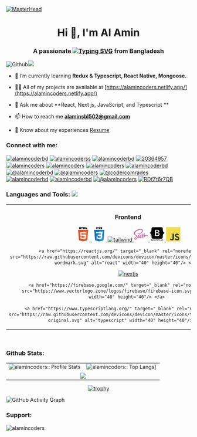 [![MasterHead](https://i.ibb.co/zr7Tc1w/Untitled-design.png)](https://alamincoders.netlify.app/)

<h1 align="center">Hi 👋, I'm Al Amin</h1>
<h3 align="center">A passionate <a href="https://git.io/typing-svg"><img src="https://readme-typing-svg.herokuapp.com?font=Fira+Code&weight=600&pause=1000&color=0078C2&center=true&vCenter=true&width=300&height=30&lines=Frontend+Web+Developer;Jr.+MERN+Stack+Developer;React++JS+Developer" alt="Typing SVG" /></a> from Bangladesh</h3>

![Github](https://img.shields.io/github/followers/alamincoders?label=Follow&style=social)![](https://komarev.com/ghpvc/?username=alamincoders&color=0078C2)

<!-- <p align="left"> <a href="https://twitter.com/alamincoderss" target="blank"><img src="https://img.shields.io/twitter/follow/alamincoderss?logo=twitter&style=for-the-badge" alt="alamincoders" /></a> </p>
  -->

- 🌱 I’m currently learning **Redux & Typescript, React Native, Mongoose.**

- 👨‍💻 All of my projects are available at [https://alamincoders.netlify.app/](https://alamincoders.netlify.app/)

- 💬 Ask me about **React, Next js, JavaScript, and Typescript **

- 📫 How to reach me **alaminsbl502@gmail.com**

- 📄 Know about my experiences [Resume](https://drive.google.com/file/d/1s7AqTOpYQjWe_9kZ98ua1BHla-7L3plK/view?usp=sharing)


<!-- contact section  -->
<h3 align="left">Connect with me:</h3>
<p align="left">
<a href="https://codepen.io/alamincoderbd" target="blank"><img align="center" src="https://raw.githubusercontent.com/rahuldkjain/github-profile-readme-generator/master/src/images/icons/Social/codepen.svg" alt="alamincoderbd" height="30" width="40" /></a>
<a href="https://twitter.com/alamincoderss" target="blank"><img align="center" src="https://raw.githubusercontent.com/rahuldkjain/github-profile-readme-generator/master/src/images/icons/Social/twitter.svg" alt="alamincoderss" height="30" width="40" /></a>
<a href="https://linkedin.com/in/alamincoderbd" target="blank"><img align="center" src="https://raw.githubusercontent.com/rahuldkjain/github-profile-readme-generator/master/src/images/icons/Social/linked-in-alt.svg" alt="alamincoderbd" height="30" width="40" /></a>
<a href="https://stackoverflow.com/users/20364957" target="blank"><img align="center" src="https://raw.githubusercontent.com/rahuldkjain/github-profile-readme-generator/master/src/images/icons/Social/stack-overflow.svg" alt="20364957" height="30" width="40" /></a>
<a href="https://codesandbox.com/alamincoders" target="blank"><img align="center" src="https://raw.githubusercontent.com/rahuldkjain/github-profile-readme-generator/master/src/images/icons/Social/codesandbox.svg" alt="alamincoders" height="30" width="40" /></a>
<a href="https://fb.com/alamincoders" target="blank"><img align="center" src="https://raw.githubusercontent.com/rahuldkjain/github-profile-readme-generator/master/src/images/icons/Social/facebook.svg" alt="alamincoders" height="30" width="40" /></a>
<a href="https://instagram.com/alamincoders" target="blank"><img align="center" src="https://raw.githubusercontent.com/rahuldkjain/github-profile-readme-generator/master/src/images/icons/Social/instagram.svg" alt="alamincoders" height="30" width="40" /></a>
<a href="https://dribbble.com/alamincoderbd" target="blank"><img align="center" src="https://raw.githubusercontent.com/rahuldkjain/github-profile-readme-generator/master/src/images/icons/Social/dribbble.svg" alt="alamincoderbd" height="30" width="40" /></a>
<a href="https://hashnode.com/@alamincoderbd" target="blank"><img align="center" src="https://raw.githubusercontent.com/rahuldkjain/github-profile-readme-generator/master/src/images/icons/Social/hashnode.svg" alt="@alamincoderbd" height="30" width="40" /></a>
<a href="https://medium.com/@alamincoders" target="blank"><img align="center" src="https://raw.githubusercontent.com/rahuldkjain/github-profile-readme-generator/master/src/images/icons/Social/medium.svg" alt="@alamincoders" height="30" width="40" /></a>
<a href="https://www.youtube.com/@codercomrades" target="blank"><img align="center" src="https://raw.githubusercontent.com/rahuldkjain/github-profile-readme-generator/master/src/images/icons/Social/youtube.svg" alt="@codercomrades" height="30" width="40" /></a>
<a href="https://www.hackerrank.com/alamincoderbd" target="blank"><img align="center" src="https://raw.githubusercontent.com/rahuldkjain/github-profile-readme-generator/master/src/images/icons/Social/hackerrank.svg" alt="alamincoderbd" height="30" width="40" /></a>
<a href="https://www.leetcode.com/alamincoderbd" target="blank"><img align="center" src="https://raw.githubusercontent.com/rahuldkjain/github-profile-readme-generator/master/src/images/icons/Social/leet-code.svg" alt="alamincoderbd" height="30" width="40" /></a>
<a href="https://www.hackerearth.com/@alamincoders" target="blank"><img align="center" src="https://raw.githubusercontent.com/rahuldkjain/github-profile-readme-generator/master/src/images/icons/Social/hackerearth.svg" alt="@alamincoders" height="30" width="40" /></a>
<a href="https://discord.gg/RDfZt6r7QB" target="blank"><img align="center" src="https://raw.githubusercontent.com/rahuldkjain/github-profile-readme-generator/master/src/images/icons/Social/discord.svg" alt="RDfZt6r7QB" height="30" width="40" /></a>
</p>


<!--  language and table -->
<h3 align="left">Languages and Tools: <img src = "https://media2.giphy.com/media/QssGEmpkyEOhBCb7e1/giphy.gif?cid=ecf05e47a0n3gi1bfqntqmob8g9aid1oyj2wr3ds3mg700bl&rid=giphy.gif" width ="32"></h3>

<table align="center"><tr><td valign="top" width="33%">
<h3 align="center">Frontend</h3>
<div align="center">  
     <a href="https://www.w3.org/html/" target="_blank" rel="noreferrer"> <img src="https://raw.githubusercontent.com/devicons/devicon/master/icons/html5/html5-original-wordmark.svg" alt="html5" width="40" height="40"/> </a> 
     <a href="https://www.w3schools.com/css/" target="_blank" rel="noreferrer"> <img src="https://raw.githubusercontent.com/devicons/devicon/master/icons/css3/css3-original-wordmark.svg" alt="css3" width="40" height="40"/> </a>  
    <a href="https://tailwindcss.com/" target="_blank" rel="noreferrer"> <img src="https://www.vectorlogo.zone/logos/tailwindcss/tailwindcss-icon.svg" alt="tailwind" width="40" height="40"/> </a> 
     <a href="https://sass-lang.com" target="_blank" rel="noreferrer"> <img src="https://raw.githubusercontent.com/devicons/devicon/master/icons/sass/sass-original.svg" alt="sass" width="40" height="40"/> </a>    
   <a href="https://getbootstrap.com" target="_blank" rel="noreferrer"> <img src="https://raw.githubusercontent.com/devicons/devicon/master/icons/bootstrap/bootstrap-plain-wordmark.svg" alt="bootstrap" width="40" height="40"/> </a> 
     <a href="https://developer.mozilla.org/en-US/docs/Web/JavaScript" target="_blank" rel="noreferrer"> <img src="https://raw.githubusercontent.com/devicons/devicon/master/icons/javascript/javascript-original.svg" alt="javascript" width="40" height="40"/> </a>  
    
     <a href="https://reactjs.org/" target="_blank" rel="noreferrer"> <img src="https://raw.githubusercontent.com/devicons/devicon/master/icons/react/react-original-wordmark.svg" alt="react" width="40" height="40"/> </a> 
  <a href="https://nextjs.org/" target="_blank" rel="noreferrer"> <img src="https://cdn.worldvectorlogo.com/logos/nextjs-2.svg" alt="nextjs" width="40" height="40"/> </a>
   
     <a href="https://firebase.google.com/" target="_blank" rel="noreferrer"> <img src="https://www.vectorlogo.zone/logos/firebase/firebase-icon.svg" alt="firebase" width="40" height="40"/> </a> 
  
     <a href="https://www.typescriptlang.org/" target="_blank" rel="noreferrer"> <img src="https://raw.githubusercontent.com/devicons/devicon/master/icons/typescript/typescript-original.svg" alt="typescript" width="40" height="40"/> </a> 
</div>

</td><td valign="top" width="33%">
<h3 align="center">Backend</h3> 
<div align="center">  
     <a href="https://www.mongodb.com/" target="_blank" rel="noreferrer"> <img src="https://raw.githubusercontent.com/devicons/devicon/master/icons/mongodb/mongodb-original-wordmark.svg" alt="mongodb" width="40" height="40"/> </a>
     <a href="https://nodejs.org" target="_blank" rel="noreferrer"> <img src="https://raw.githubusercontent.com/devicons/devicon/master/icons/nodejs/nodejs-original-wordmark.svg" alt="nodejs" width="40" height="40"/> </a> 
     <a href="https://nextjs.org/" target="_blank" rel="noreferrer"> <img src="https://cdn.worldvectorlogo.com/logos/nextjs-2.svg" alt="nextjs" width="40" height="40"/> </a> 
     <a href="https://expressjs.com" target="_blank" rel="noreferrer"> <img src="https://raw.githubusercontent.com/devicons/devicon/master/icons/express/express-original-wordmark.svg" alt="express" width="40" height="40"/> </a> 
</div>
     
</td><td valign="top" width="33%">
<h3 align="center">Tools</h3> 
<div align="center">  
    <a href="https://www.gnu.org/software/bash/" target="_blank" rel="noreferrer"> <img src="https://www.vectorlogo.zone/logos/gnu_bash/gnu_bash-icon.svg" alt="bash" width="40" height="40"/></a> 
    <a href="https://postman.com" target="_blank" rel="noreferrer"> <img src="https://www.vectorlogo.zone/logos/getpostman/getpostman-icon.svg" alt="postman" width="40" height="40"/> </a> 
    <a href="https://heroku.com" target="_blank" rel="noreferrer"> <img src="https://www.vectorlogo.zone/logos/heroku/heroku-icon.svg" alt="heroku" width="40" height="40"/> </a> 
    <a href="https://git-scm.com/" target="_blank" rel="noreferrer"> <img src="https://www.vectorlogo.zone/logos/git-scm/git-scm-icon.svg" alt="git" width="40" height="40"/> </a>
    <a href="https://www.figma.com/" target="_blank" rel="noreferrer"> <img src="https://www.vectorlogo.zone/logos/figma/figma-icon.svg" alt="figma" width="40" height="40"/> </a> 
</div>
</td></tr></table>  
<br/>  

<!-- github status -->
<p align="center">
   <table align="center">
<h3 align="left">Github Stats:</h3>
       <tr>
       <td align="center" width="50%"><img alt="alamincoders:: Profile Stats" src="https://github-readme-stats.vercel.app/api?username=alamincoders&theme=blue-green&amp;show_icons=true&amp;count_private=true&amp;hide_border=true" /></td>
       <td align="center" width="50%"><img alt="alamincoders:: Top Langs]" src="https://github-readme-stats.vercel.app/api/top-langs/?username=alamincoders&langs_count=14&theme=blue-green&layout=compact&hide=html&hide_border=true"> </td>
     </tr>
     <tr>
        <td colspan="2" align="center"><img  align="center" src="https://github-readme-streak-stats.herokuapp.com?user=alamincoders&theme=blue-green&hide_border=true">         </td>
     </tr>
   </table>
</p>
</div>

<!-- trophy -->

<div align="center"> 

[![trophy](https://github-profile-trophy.vercel.app/?username=alamincoders)](https://github.com/ryo-ma/github-profile-trophy)

</div>

<!-- graph  -->
![GitHub Activity Graph](https://activity-graph.herokuapp.com/graph?username=alamincoders)

<!-- support -->
<h3 align="left">Support:</h3>
<p><a href="https://www.buymeacoffee.com/alamincoders"> <img align="left" src="https://cdn.buymeacoffee.com/buttons/v2/default-yellow.png" height="50" width="210" alt="alamincoders" /></a></p><br><br>
